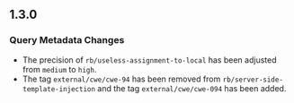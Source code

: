 ## 1.3.0

### Query Metadata Changes

* The precision of `rb/useless-assignment-to-local` has been adjusted from `medium` to `high`.
* The tag `external/cwe/cwe-94` has been removed from `rb/server-side-template-injection` and the tag `external/cwe/cwe-094` has been added.
